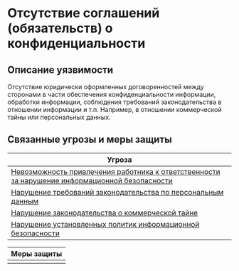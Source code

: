 # Отсутствие соглашений (обязательств) о конфиденциальности

## Описание уязвимости
Отсутствие юридически оформленных договоренностей между сторонами в части обеспечения конфиденциальности информации, обработки информации, соблюдения требований законодательства в отношении информации и т.п. Например, в отношении коммерческой тайны или персональных данных.

## Связанные угрозы и меры защиты
|Угроза|
|-|
|[Невозможность привлечения работника к ответственности за нарушение информационной безопасности](/vkr/threats/page23)|
|[Нарушение требований законодательства по персональным данным](/vkr/threats/page5)|
|[Нарушение законодательства о коммерческой тайне](/vkr/threats/page6)|
|[Нарушение установленных политик информационной безопасности](/vkr/threats/page21)|


|Меры защиты|
|-|
||